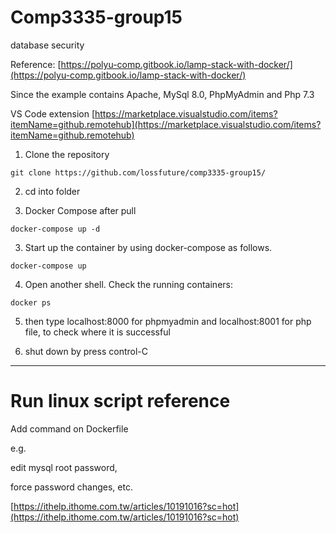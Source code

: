# Comp3335-group15
database security

Reference: [https://polyu-comp.gitbook.io/lamp-stack-with-docker/](https://polyu-comp.gitbook.io/lamp-stack-with-docker/)

Since the example contains  Apache, MySql 8.0, PhpMyAdmin and Php 7.3

VS Code extension
[https://marketplace.visualstudio.com/items?itemName=github.remotehub](https://marketplace.visualstudio.com/items?itemName=github.remotehub)

1. Clone the repository
```
git clone https://github.com/lossfuture/comp3335-group15/
```
2. cd into folder

3. Docker Compose after pull 
```
docker-compose up -d
```

3. Start up the container by using docker-compose as follows.
```
docker-compose up
```
4. Open another shell. Check the running containers:
```
docker ps
```
5. then type localhost:8000 for phpmyadmin and  localhost:8001 for php file, to check where it is successful

6. shut down by press control-C
---
# Run linux script reference

Add command on Dockerfile

e.g. 

edit mysql root password,

force password changes, etc.

[https://ithelp.ithome.com.tw/articles/10191016?sc=hot](https://ithelp.ithome.com.tw/articles/10191016?sc=hot)



